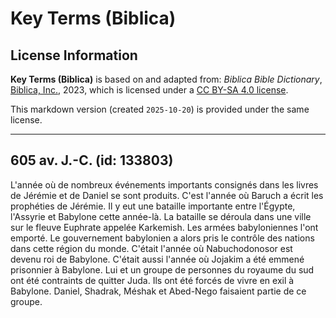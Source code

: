 # Key Terms (Biblica)

## License Information

**Key Terms (Biblica)** is based on and adapted from: _Biblica Bible Dictionary_, [Biblica, Inc.](https://www.biblica.com/), 2023, which is licensed under a [CC BY-SA 4.0 license](https://creativecommons.org/licenses/by-sa/4.0/legalcode.en).

This markdown version (created `2025-10-20`) is provided under the same license.



--------------------------------

## 605 av. J.-C. (id: 133803)

L'année où de nombreux événements importants consignés dans les livres de Jérémie et de Daniel se sont produits. C'est l'année où Baruch a écrit les prophéties de Jérémie. Il y eut une bataille importante entre l'Égypte, l'Assyrie et Babylone cette année\-là. La bataille se déroula dans une ville sur le fleuve Euphrate appelée Karkemish. Les armées babyloniennes l'ont emporté. Le gouvernement babylonien a alors pris le contrôle des nations dans cette région du monde. C'était l'année où Nabuchodonosor est devenu roi de Babylone. C'était aussi l'année où Jojakim a été emmené prisonnier à Babylone. Lui et un groupe de personnes du royaume du sud ont été contraints de quitter Juda. Ils ont été forcés de vivre en exil à Babylone. Daniel, Shadrak, Méshak et Abed\-Nego faisaient partie de ce groupe.


